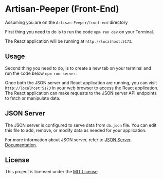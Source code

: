 # Artisan-Peeper (Front-End)

Assuming you are on the `Artisan-Peeper/front-end` directory

First thing you need to do is to run the code `npm run dev` on your Terminal.

The React application will be running at `http://localhost:5173`.

## Usage
Second thing you need to do, is to create a new tab on your terminal and run the code below `npm run server`.

Once both the JSON server and React application are running, you can visit `http://localhost:5173` in your web browser to access the React application. The React application can make requests to the JSON server API endpoints to fetch or manipulate data.

## JSON Server

The JSON server is configured to serve data from `db.json` file. You can edit this file to add, remove, or modify data as needed for your application.

For more information about JSON server, refer to [JSON Server Documentation](https://github.com/typicode/json-server).

## License

This project is licensed under the [MIT License](LICENSE).


